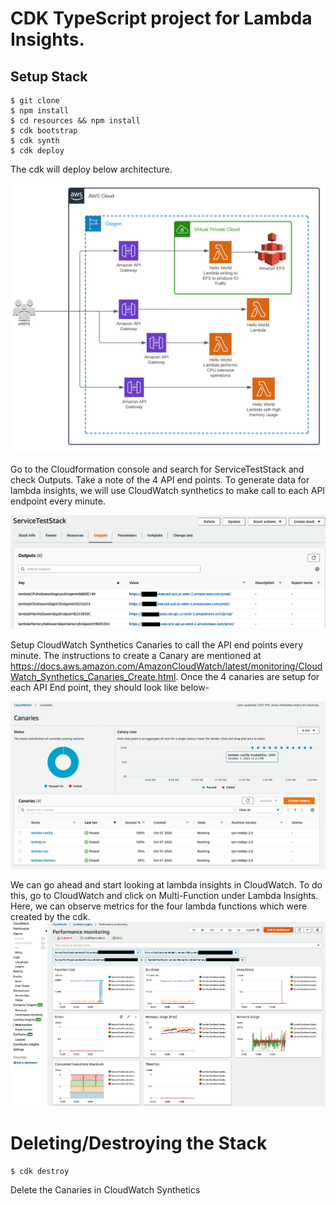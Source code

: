 # CDK TypeScript project for Lambda Insights.


## Setup Stack

```
$ git clone   
$ npm install 
$ cd resources && npm install 
$ cdk bootstrap   
$ cdk synth       
$ cdk deploy      
```

The cdk will deploy below architecture.

![Architecture](/images/architecture.png)

Go to the Cloudformation console and search for ServiceTestStack and check Outputs. Take a note of the 4 API end points.  To generate data for lambda insights, we will use CloudWatch synthetics to make call to each API endpoint every minute.

![CloudFormation](/images/CloudFormation-outputs.png)

Setup CloudWatch Synthetics Canaries to call the API end points every minute. The instructions to create a Canary are mentioned at https://docs.aws.amazon.com/AmazonCloudWatch/latest/monitoring/CloudWatch_Synthetics_Canaries_Create.html.
Once the 4 canaries are setup for each API End point, they should look like below-

![CloudWatch Synthetics](/images/CloudWatch-Synthetics.png)

We can go ahead and start looking at lambda insights in CloudWatch. To do this, go to CloudWatch and click on Multi-Function under Lambda Insights. Here, we can observe metrics for the four lambda functions which were created by the cdk.
![CloudWatch-Lambda](/images/CloudWatch-Lambda.png)

# Deleting/Destroying the Stack

```
$ cdk destroy
```
Delete the Canaries in CloudWatch Synthetics
